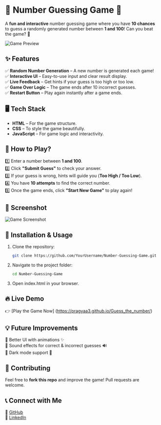 # 🎯 Number Guessing Game 🎲  

A **fun and interactive** number guessing game where you have **10 chances** to guess a randomly generated number between **1 and 100**! Can you beat the game? 🚀  

![Game Preview](https://via.placeholder.com/750x400?text=Number+Guessing+Game)  

## ✨ Features  
✅ **Random Number Generation** – A new number is generated each game!  
✅ **Interactive UI** – Easy-to-use input and clear result display.  
✅ **Live Feedback** – Get hints if your guess is too high or too low.  
✅ **Game Over Logic** – The game ends after 10 incorrect guesses.  
✅ **Restart Button** – Play again instantly after a game ends.  

## 🖥️ Tech Stack  
- **HTML** – For the game structure.  
- **CSS** – To style the game beautifully.  
- **JavaScript** – For game logic and interactivity.  

## 🚀 How to Play?  
1️⃣ Enter a number between **1 and 100**.  
2️⃣ Click **"Submit Guess"** to check your answer.  
3️⃣ If your guess is wrong, hints will guide you (**Too High / Too Low**).  
4️⃣ You have **10 attempts** to find the correct number.  
5️⃣ Once the game ends, click **"Start New Game"** to play again!  

## 📸 Screenshot  
![Game Screenshot](https://via.placeholder.com/750x400?text=Game+Screenshot)  

## 📌 Installation & Usage  
1. Clone the repository:  
   ```sh
   git clone https://github.com/YourUsername/Number-Guessing-Game.git
2. Navigate to the project folder:
   ```sh
   cd Number-Guessing-Game
3. Open index.html in your browser.

## 🔥 Live Demo  
👉 [Play the Game Now] (https://pragyaa3.github.io/Guess_the_number/)

## 💡 Future Improvements

🔹 Better UI with animations ✨  
🔹 Sound effects for correct & incorrect guesses 🔊  
🔹 Dark mode support 🌙  

## 🎉 Contributing

Feel free to **fork this repo** and improve the game! Pull requests are welcome.  

## 📞 Connect with Me

🔗 [GitHub](https://github.com/Pragyaa3/)  
🔗 [LinkedIn](https://www.linkedin.com/in/pragyahurmade03/) 



